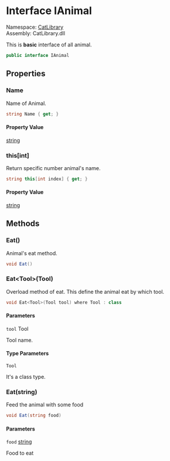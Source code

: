 ﻿# Interface IAnimal

Namespace: [CatLibrary](CatLibrary\.md)  
Assembly: CatLibrary\.dll

This is <b>basic</b> interface of all animal.

```csharp
public interface IAnimal
```

## Properties

### <a id="CatLibrary_IAnimal_Name"></a>Name

Name of Animal.

```csharp
string Name { get; }
```

#### Property Value

[string](https://learn\.microsoft\.com/dotnet/api/system\.string)

### <a id="CatLibrary_IAnimal_Item_System_Int32_"></a>this\[int\]

Return specific number animal's name.

```csharp
string this[int index] { get; }
```

#### Property Value

[string](https://learn\.microsoft\.com/dotnet/api/system\.string)

## Methods

### <a id="CatLibrary_IAnimal_Eat"></a>Eat\(\)

Animal's eat method.

```csharp
void Eat()
```

### <a id="CatLibrary_IAnimal_Eat__1___0_"></a>Eat<Tool\>\(Tool\)

Overload method of eat. This define the animal eat by which tool.

```csharp
void Eat<Tool>(Tool tool) where Tool : class
```

#### Parameters

`tool` Tool

Tool name.

#### Type Parameters

`Tool` 

It's a class type.

### <a id="CatLibrary_IAnimal_Eat_System_String_"></a>Eat\(string\)

Feed the animal with some food

```csharp
void Eat(string food)
```

#### Parameters

`food` [string](https://learn\.microsoft\.com/dotnet/api/system\.string)

Food to eat


